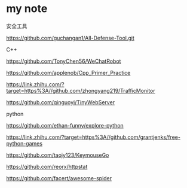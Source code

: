 # my note
安全工具

https://github.com/guchangan1/All-Defense-Tool.git

C++

https://github.com/TonyChen56/WeChatRobot

https://github.com/applenob/Cpp_Primer_Practice

https://link.zhihu.com/?target=https%3A//github.com/zhongyang219/TrafficMonitor

https://github.com/qinguoyi/TinyWebServer

python

https://github.com/ethan-funny/explore-python

https://link.zhihu.com/?target=https%3A//github.com/grantjenks/free-python-games

https://github.com/taojy123/KeymouseGo

https://github.com/reorx/httpstat

https://github.com/facert/awesome-spider
